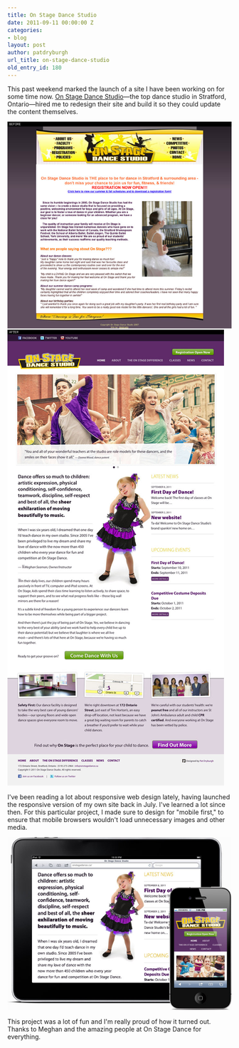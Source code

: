 ```yaml
---
title: On Stage Dance Studio
date: 2011-09-11 00:00:00 Z
categories:
- blog
layout: post
author: patdryburgh
url_title: on-stage-dance-studio
old_entry_id: 180
---
```


This past weekend marked the launch of a site I have been working on for some time now. [On Stage Dance Studio](http://onstagedance.ca)—the top dance studio in Stratford, Ontario—hired me to redesign their site and build it so they could update the content themselves.

<img src="/images/uploads/96EB0DE8-DA44-4B1E-AE2B-64543B9307A0.jpg" alt="Before" class="iwide" />

<img src="/images/uploads/8D61E2C9-031D-4EAF-A26F-B0F83899732B-1.jpg" alt="After" class="iwide" />

I've been reading a lot about responsive web design lately, having launched the responsive version of my own site back in July. I've learned a lot since then. For this particular project, I made sure to design for "mobile first," to ensure that mobile browsers wouldn't load unnecessary images and other media.

<img src="/images/uploads/osd-ios.jpg" alt="Responsive" class="iwide" />

This project was a lot of fun and I'm really proud of how it turned out. Thanks to Meghan and the amazing people at On Stage Dance for everything.